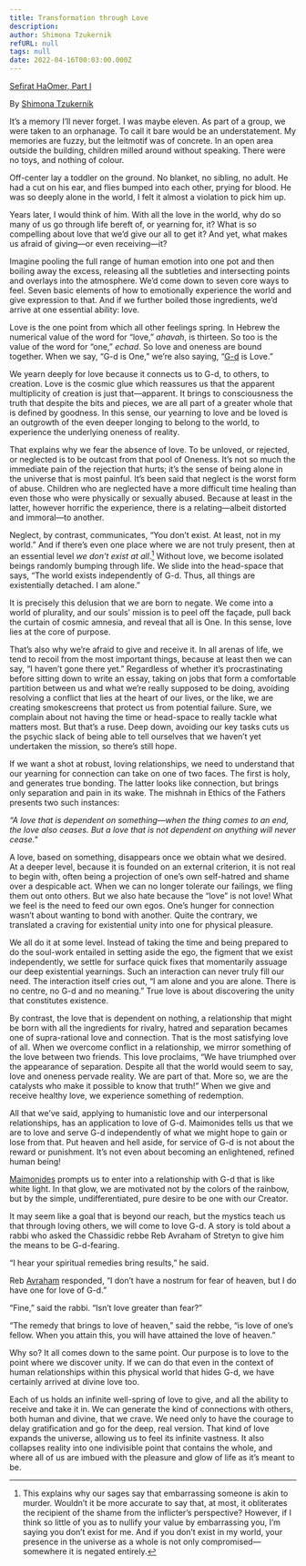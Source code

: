 ```yaml
---
title: Transformation through Love
description:
author: Shimona Tzukernik
refURL: null
tags: null
date: 2022-04-16T00:03:00.000Z
---
```


[Sefirat HaOmer, Part I](https://www.chabad.org/library/article_cdo/aid/3556046/jewish/Transformation-Through-Love.htm)

By [Shimona Tzukernik](https://www.chabad.org/search/keyword_cdo/kid/1575/jewish/Tzukernik-Shimona.htm)

It’s a memory I’ll never forget. I was maybe eleven. As part of a group, we were taken to an orphanage. To call it bare would be an understatement. My memories are fuzzy, but the leitmotif was of concrete. In an open area outside the building, children milled around without speaking. There were no toys, and nothing of colour.

Off-center lay a toddler on the ground. No blanket, no sibling, no adult. He had a cut on his ear, and flies bumped into each other, prying for blood. He was so deeply alone in the world, I felt it almost a violation to pick him up.

Years later, I would think of him. With all the love in the world, why do so many of us go through life bereft of, or yearning for, it? What is so compelling about love that we’d give our all to get it? And yet, what makes us afraid of giving—or even receiving—it?

Imagine pooling the full range of human emotion into one pot and then boiling away the excess, releasing all the subtleties and intersecting points and overlays into the atmosphere. We’d come down to seven core ways to feel. Seven basic elements of how to emotionally experience the world and give expression to that. And if we further boiled those ingredients, we’d arrive at one essential ability: love.

Love is the one point from which all other feelings spring. In Hebrew the numerical value of the word for “love,” _ahavah_, is thirteen. So too is the value of the word for “one,” _echad_. So love and oneness are bound together. When we say, “G-d is One,” we’re also saying, “[G-d](https://www.chabad.org/library/article_cdo/aid/433240/jewish/God.htm) is Love.”

We yearn deeply for love because it connects us to G-d, to others, to creation. Love is the cosmic glue which reassures us that the apparent multiplicity of creation is just that—apparent. It brings to consciousness the truth that despite the bits and pieces, we are all part of a greater whole that is defined by goodness. In this sense, our yearning to love and be loved is an outgrowth of the even deeper longing to belong to the world, to experience the underlying oneness of reality.

That explains why we fear the absence of love. To be unloved, or rejected, or neglected is to be outcast from that pool of Oneness. It’s not so much the immediate pain of the rejection that hurts; it’s the sense of being alone in the universe that is most painful. It’s been said that neglect is the worst form of abuse. Children who are neglected have a more difficult time healing than even those who were physically or sexually abused. Because at least in the latter, however horrific the experience, there is a relating—albeit distorted and immoral—to another.

Neglect, by contrast, communicates, “You don’t exist. At least, not in my world.” And if there’s even one place where we are not truly present, then at an essential level _we don’t exist at all_.[^1] Without love, we become isolated beings randomly bumping through life. We slide into the head-space that says, “The world exists independently of G-d. Thus, all things are existentially detached. I am alone.”

It is precisely this delusion that we are born to negate. We come into a world of plurality, and our souls’ mission is to peel off the façade, pull back the curtain of cosmic amnesia, and reveal that all is One. In this sense, love lies at the core of purpose.

That’s also why we’re afraid to give and receive it. In all arenas of life, we tend to recoil from the most important things, because at least then we can say, “I haven’t gone there yet.” Regardless of whether it’s procrastinating before sitting down to write an essay, taking on jobs that form a comfortable partition between us and what we’re really supposed to be doing, avoiding resolving a conflict that lies at the heart of our lives, or the like, we are creating smokescreens that protect us from potential failure. Sure, we complain about not having the time or head-space to really tackle what matters most. But that’s a ruse. Deep down, avoiding our key tasks cuts us the psychic slack of being able to tell ourselves that we haven’t yet undertaken the mission, so there’s still hope.

If we want a shot at robust, loving relationships, we need to understand that our yearning for connection can take on one of two faces. The first is holy, and generates true bonding. The latter looks like connection, but brings only separation and pain in its wake. The mishnah in Ethics of the Fathers presents two such instances:

_“A love that is dependent on something—when the thing comes to an end, the love also ceases. But a love that is not dependent on anything will never cease."_

A love, based on something, disappears once we obtain what we desired. At a deeper level, because it is founded on an external criterion, it is not real to begin with, often being a projection of one’s own self-hatred and shame over a despicable act. When we can no longer tolerate our failings, we fling them out onto others. But we also hate because the “love” is not love! What we feel is the need to feed our own egos. One’s hunger for connection wasn’t about wanting to bond with another. Quite the contrary, we translated a craving for existential unity into one for physical pleasure.

We all do it at some level. Instead of taking the time and being prepared to do the soul-work entailed in setting aside the ego, the figment that we exist independently, we settle for surface quick fixes that momentarily assuage our deep existential yearnings. Such an interaction can never truly fill our need. The interaction itself cries out, “I am alone and you are alone. There is no centre, no G-d and no meaning.” True love is about discovering the unity that constitutes existence.

By contrast, the love that is dependent on nothing, a relationship that might be born with all the ingredients for rivalry, hatred and separation becames one of supra-rational love and connection. That is the most satisfying love of all. When we overcome conflict in a relationship, we mirror something of the love between two friends. This love proclaims, “We have triumphed over the appearance of separation. Despite all that the world would seem to say, love and oneness pervade reality. We are part of that. More so, we are the catalysts who make it possible to know that truth!” When we give and receive healthy love, we experience something of redemption.

All that we’ve said, applying to humanistic love and our interpersonal relationships, has an application to love of G-d. Maimonides tells us that we are to love and serve G-d independently of what we might hope to gain or lose from that. Put heaven and hell aside, for service of G-d is not about the reward or punishment. It’s not even about becoming an enlightened, refined human being!

[Maimonides](https://www.chabad.org/library/article_cdo/aid/889836/jewish/Maimonides-The-Rambam.htm) prompts us to enter into a relationship with G-d that is like white light. In that glow, we are motivated not by the colors of the rainbow, but by the simple, undifferentiated, pure desire to be one with our Creator.

It may seem like a goal that is beyond our reach, but the mystics teach us that through loving others, we will come to love G-d. A story is told about a rabbi who asked the Chassidic rebbe Reb Avraham of Stretyn to give him the means to be G-d-fearing.

“I hear your spiritual remedies bring results,” he said.

Reb [Avraham](https://www.chabad.org/library/article_cdo/aid/246612/jewish/Abraham.htm) responded, “I don’t have a nostrum for fear of heaven, but I do have one for love of G-d.”

“Fine,” said the rabbi. “Isn’t love greater than fear?”

“The remedy that brings to love of heaven,” said the rebbe, “is love of one’s fellow. When you attain this, you will have attained the love of heaven.”

Why so? It all comes down to the same point. Our purpose is to love to the point where we discover unity. If we can do that even in the context of human relationships within this physical world that hides G-d, we have certainly arrived at divine love too.

Each of us holds an infinite well-spring of love to give, and all the ability to receive and take it in. We can generate the kind of connections with others, both human and divine, that we crave. We need only to have the courage to delay gratification and go for the deep, real version. That kind of love expands the universe, allowing us to feel its infinite vastness. It also collapses reality into one indivisible point that contains the whole, and where all of us are imbued with the pleasure and glow of life as it’s meant to be.

[^1]: This explains why our sages say that embarrassing someone is akin to murder. Wouldn’t it be more accurate to say that, at most, it obliterates the recipient of the shame from the inflicter’s perspective? However, if I think so little of you as to nullify your value by embarrassing you, I’m saying you don’t exist for me. And if you don’t exist in my world, your presence in the universe as a whole is not only compromised—somewhere it is negated entirely.
